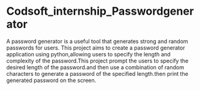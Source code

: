# Codsoft_internship_Passwordgenerator

   A password generator is a useful tool that generates strong and random passwords for users. This project aims to create a password generator application using python,allowing users to specify the length and complexity of the password.This project prompt the users to specify the desired length of the password.and then use a combination of random characters to generate a password of the specified length.then print the generated password on the screen.
